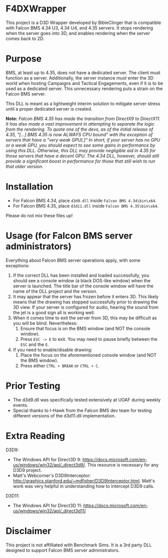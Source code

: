# F4DXWrapper
This project is a D3D Wrapper developed by BibleClinger that is compatible with Falcon BMS 4.34 U3, 4.34 U4, and 4.35 servers. It stops rendering when the server goes into 3D, and enables rendering when the server comes back to 2D.

# Purpose

BMS, at least up to 4.35, does not have a dedicated server. The client must function as a server. Additionally, the server instance *must* enter the 3D world when hosting Campaigns and Tactical Engagements, even if it is to be used as a dedicated server. This unnecessary rendering puts a strain on the Falcon BMS server.

This DLL is meant as a lightweight interim solution to mitigate server stress until a proper dedicated server is created.

**Note:** *Falcon BMS 4.35 has made the transition from DirectX9 to DirectX11. It has also made a vast improvement in attempting to separate the logic from the rendering. To quote one of the devs, as of the initial release of 4.35, "[...] BMS 4.35 is now ALWAYS CPU bound" with the exception of servers that have a "very weak GPU[.]" In short, if your server has no GPU or a weak GPU, you should expect to see some gains in performance by using this DLL. Otherwise, this DLL may provide negligible aid in 4.35 for those servers that have a decent GPU. The 4.34 DLL, however, should still provide a significant boost in performance for those that still wish to run that older version.*

# Installation

- For Falcon BMS 4.34, place `d3d9.dll` inside `Falcon BMS 4.34\bin\x64`.
- For Falcon BMS 4.35, place `d3d11.dll` inside `Falcon BMS 4.35\bin\x64`.

Please do not mix these files up!

# Usage (for Falcon BMS server administrators)

Everything about Falcon BMS server operations apply, with some exceptions:

1. If the correct DLL has been installed and loaded successfully, you should see a console window (a black DOS-like window) when the server is launched. The title bar of the console window will have the name of the DLL project and the version.
1. It may appear that the server has frozen before it enters 3D. This likely means that the drawing has stopped successfully prior to drawing the 3D view. If your server is configured for audio, hearing the sound from the jet is a good sign all is working well.
1. When it comes time to exit the server from 3D, this may be difficult as you will be blind. Nevertheless:
   1. Ensure that focus is on the BMS window (and NOT the console window).
   1. Press `ESC -> E` to exit. You may need to pause briefly between the `ESC` and the `E`.
1. If you need to enable/disable drawing:
   1. Place the focus on the aforementioned console window (and NOT the BMS window).
   1. Press either `CTRL + BREAK` or `CTRL + C`.

# Prior Testing

- The d3d9.dll was specifically tested extensively at UOAF during weekly events.
- Special thanks to I-Hawk from the Falcon BMS dev team for testing different versions of the d3d11.dll implementation.

# Extra Reading

D3D9:
* The Windows API for Direct3D 9: https://docs.microsoft.com/en-us/windows/win32/api/_direct3d9/. This resource is necessary for any D3D9 project.
* Matt's Webcorner's D3D9Interceptor: http://graphics.stanford.edu/~mdfisher/D3D9Interceptor.html. Matt's work was very helpful in understanding how to intercept D3D9 calls.

D3D11:
* The Windows API for Direct3D 11: https://docs.microsoft.com/en-us/windows/win32/api/_direct3d11/

# Disclaimer

This project is not affilliated with Benchmark Sims. It is a 3rd party DLL designed to support Falcon BMS server administrators.
